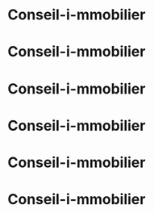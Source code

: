 # Conseil-i-mmobilier
# Conseil-i-mmobilier
# Conseil-i-mmobilier
# Conseil-i-mmobilier
# Conseil-i-mmobilier
# Conseil-i-mmobilier
